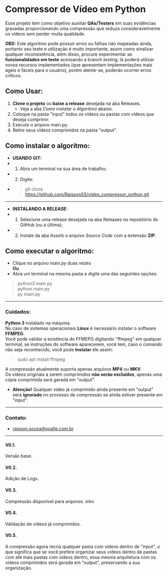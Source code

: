 # Compressor de Vídeo em Python

Esse projeto tem como objetivo auxiliar **QAs/Testers** em suas evidências gravadas proporcionando uma compressão que reduza consideravelmente os vídeos sem perder muita qualidade.

**OBS:** Este algoritmo pode possuir erros ou falhas não mapeadas ainda, portanto seu teste e utilização é muito importante, assim como sinalizar qualquer inconsistência, além disso, procure experimentar as **funcionalidades em teste** acessando a branch *testing*, lá poderá utilizar novos recursos implementados (que apresentam implementações mais ágeis e fáceis para o usuário), porém atente-se, poderão ocorrer erros críticos.

## Como Usar:

1. **Clone o projeto** ou **baixe a release** desejada na aba Releases.
    + Veja a aba *Como instalar o Algoritmo* abaixo.
2. Coloque na pasta "input" todos os vídeos ou pastas com vídeos que deseja comprimir.
3. Execute o arquivo main.py.
4. Retire seus vídeos comprimidos na pasta "output".

## Como instalar o algoritmo:

+ **USANDO GIT:**
+ 1. Abra um terminal na sua área de trabalho;
+ 2. Digite:
+ > git clone https://github.com/RaissonSS/video_compressor_python.git

---

+ **INSTALANDO A RELEASE:**
+ 1. Selecione uma release desejada na aba Releases no repositório do GitHub (ou a última);
+ 2. Instale da aba *Assets* o arquivo *Source Code* com a extensão **ZIP**.

## Como executar o algoritmo:

+ Clique no arquivo main.py duas vezes  
**Ou**
+ Abra um terminal na mesma pasta e digite uma das seguintes opções:
> python3 main.py  
> python main.py  
> py main.py

---

### Cuidados:
**Python 3** instalado na máquina.  
No caso de sistemas operacionais **Linux** é necessário instalar o software **FFMPEG**.    
Você pode validar a existência do FFMEPG digitando "ffmpeg" em qualquer terminal, se instruções do software aparecerem, você tem, caso o comando não seja reconhecido, você pode **instalar** ele assim:  
> sudo apt install ffmpeg  
> 
A compressão atualmente suporta apenas arquivos **MP4** ou **MKV**.  
Os vídeos originais a serem comprimidos **não serão excluídos**, apenas uma cópia comprimida será gerada em "output".

+ **Atenção!** Qualquer vídeo já comprimido ainda presente em "output" será **ignorado** no processo de compressão se ainda estiver presente em "input".

---

### Contato:
+ raisson.souza@voalle.com.br

---

#### V0.1.
Versão base.

#### V0.2.
Adição de Logs.

#### V0.3.
Compressão disponível para arquivos .mkv

#### V0.4.
Validação de vídeos já comprimidos.

#### V0.5.
A compressão agora recria qualquer pasta com vídeos dentro de "input", o que significa que se você prefere organizar seus vídeos dentro de pastas com até mais pastas com vídeos dentro, essa mesma arquitetura com os vídeos comprimidos será gerada em "output", preservando a sua organização.